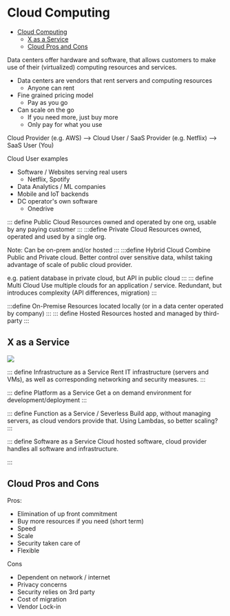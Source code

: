 # Cloud Computing

- [Cloud Computing](#cloud-computing)
  - [X as a Service](#x-as-a-service)
  - [Cloud Pros and Cons](#cloud-pros-and-cons)


Data centers offer hardware and software, that allows customers to make use of their (virtualized) computing resources and services.

- Data centers are vendors that rent servers and computing resources
  - Anyone can rent
- Fine grained pricing model
  - Pay as you go
- Can scale on the go
  - If you need more, just buy more
  - Only pay for what you use

Cloud Provider (e.g. AWS) --> Cloud User / SaaS Provider (e.g. Netflix) --> SaaS User (You)

Cloud User examples
- Software / Websites serving real users
  - Netflix, Spotify
- Data Analytics / ML companies
- Mobile and IoT backends
- DC operator's own software 
  - Onedrive

::: define Public Cloud
Resources owned and operated by one org, usable by any paying customer
:::
:::define Private Cloud
Resources owned, operated and used by a single org. 

Note: Can be on-prem and/or hosted
:::
:::define Hybrid Cloud
Combine Public and Private cloud. Better control over sensitive data, whilst taking advantage of scale of public cloud provider.

e.g. patient database in private cloud, but API in public cloud
:::
::: define Multi Cloud
Use multiple clouds for an application / service. Redundant, but introduces complexity (API differences, migration)
:::

:::define On-Premise
Resources located locally (or in a data center operated by company)
:::
::: define Hosted
Resources hosted and managed by third-party
:::

## X as a Service

![](https://cdn.shortpixel.ai/spai/q_glossy+w_742+to_auto+ret_img/https://www.webhostingsecretrevealed.net/wp-content/uploads/paas.jpg)

::: define Infrastructure as a Service
Rent IT infrastructure (servers and VMs), as well as corresponding networking and security measures.
:::

::: define Platform as a Service
Get a on demand environment for development/deployment
:::

::: define Function as a Service / Severless
Build app, without managing servers, as cloud vendors provide that. Using Lambdas, so better scaling?
:::

::: define Software as a Service
Cloud hosted software, cloud provider handles all software and infrastructure.

:::
## Cloud Pros and Cons

Pros:
- Elimination of up front commitment
- Buy more resources if you need (short term)
- Speed
- Scale
- Security taken care of
- Flexible

Cons
- Dependent on network / internet
- Privacy concerns
- Security relies on 3rd party
- Cost of migration
- Vendor Lock-in